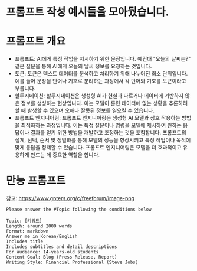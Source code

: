 # 프롬프트 작성 예시들을 모아뒀습니다.

# 프롬프트 개요
* 프롬프트: AI에게 특정 작업을 지시하기 위한 문장입니다. 예컨대 "오늘의 날씨는?" 같은 질문을 통해 AI에게 오늘의 날씨 정보를 요청하는 것입니다.
* 토큰: 토큰은 텍스트 데이터를 분석하고 처리하기 위해 나누어진 최소 단위입니다. 예를 들어 문장을 단어나 기호로 분리하는 과정에서 각 단어와 기호를 토큰이라고 부릅니다.
* 할루시네이션: 할루시네이션은 생성형 AI가 현실과 다르거나 데이터에 기반하지 않은 정보를 생성하는 현상입니다. 이는 모델이 훈련 데이터에 없는 상황을 추론하려 할 때 발생할 수 있으며 오해나 잘못된 정보를 일으킬 수 있습니다.
* 프롬프트 엔지니어링: 프롬프트 엔지니어링은 생성형 AI 모델과 상호 작용하는 방법을 최적화하는 과정입니다. 이는 특정 질문이나 명령을 모델에 제시하여 원하는 응답이나 결과를 얻기 위한 방법을 개발하고 조정하는 것을 포함합니다. 프롬프트의 설계, 선택, 순서 및 정밀화를 통해 모델의 성능을 향상시키고 특정 작업이나 목적에 맞게 응답을 정제할 수 있습니다. 프롬프트 엔지니어링은 모델을 더 효과적이고 유용하게 만드는 데 중요한 역할을 합니다.


# 만능 프롬프트

참고: https://www.gpters.org/c/freeforum/image-png
```
Please answer the #Topic following the conditions below

Topic: [키워드]
Length: around 2000 words
Format: markdown
Answer me in Korean/English
Includes title
Includes subtitles and detail descriptions
For audience: 14-years-old students
Content Goal: Blog (Press Release, Report)
Writing Style: Financial Professional (Steve Jobs)
```
